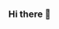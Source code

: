 ### Hi there 👋

<!--
**Kat165/Kat165** is a ✨ _special_ ✨ repository because its `README.md` (this file) appears on your GitHub profile.

Here are some ideas to get you started:

- 🔭 I’m currently working ...
- 🌱 I’m currently learning ...
- 👯 I’m looking to collaborate on ...
- 🤔 I’m looking for help with ...
- 💬 Ask me about ...
- 📫 How to reach me: ...
- 😄 Pronouns: ...
- ⚡ Fun fact: ...

> Czasami bardziej opłaca się zostać w łóżku w poniedziałek niż spędzić resztę tygodnia, debugując poniedziałkowy kod
![Image of Yaktocat](https://octodex.github.com/images/yaktocat.png)
-->
